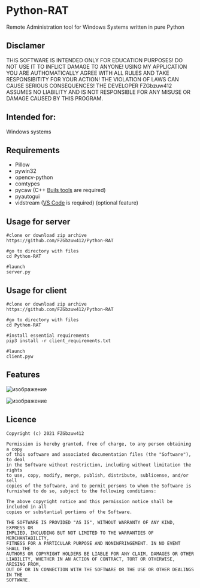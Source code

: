 # Python-RAT
Remote Administration tool for Windows Systems written in pure Python

## Disclamer

THIS SOFTWARE IS INTENDED ONLY FOR EDUCATION PURPOSES! DO NOT USE IT TO INFLICT 
DAMAGE TO ANYONE! USING MY APPLICATION YOU ARE AUTHOMATICALLY AGREE WITH ALL RULES AND
TAKE RESPONSIBITITY FOR YOUR ACTION! THE VIOLATION OF LAWS CAN CAUSE SERIOUS CONSEQUENCES!
THE DEVELOPER FZGbzuw412 ASSUMES NO LIABILITY AND IS NOT RESPONSIBLE FOR ANY MISUSE OR DAMAGE 
CAUSED BY THIS PROGRAM.

## Intended for:
Windows systems

## Requirements
+ Pillow
+ pywin32
+ opencv-python
+ comtypes 
+ pycaw (C++ [Buils tools](https://visualstudio.microsoft.com/ru/visual-cpp-build-tools/) are required)
+ pyautogui
+ vidstream ([VS Code](https://code.visualstudio.com/) is required) (optional feature)

## Usage for server
```
#clone or download zip archive
https://github.com/FZGbzuw412/Python-RAT

#go to directory with files
cd Python-RAT 

#launch 
server.py
```

## Usage for client
```
#clone or download zip archive
https://github.com/FZGbzuw412/Python-RAT

#go to directory with files
cd Python-RAT

#install essential requirements
pip3 install -r client_requirements.txt

#launch 
client.pyw
```

## Features
![изображение](https://user-images.githubusercontent.com/92334349/151528654-e2c6ffb4-33df-430b-a965-07fac7773c19.png)

![изображение](https://user-images.githubusercontent.com/92334349/151528715-c83b5d21-4df4-4143-acf4-a67907e180de.png)

## Licence
  
    Copyright (c) 2021 FZGbzuw412

    Permission is hereby granted, free of charge, to any person obtaining a copy
    of this software and associated documentation files (the "Software"), to deal
    in the Software without restriction, including without limitation the rights
    to use, copy, modify, merge, publish, distribute, sublicense, and/or sell
    copies of the Software, and to permit persons to whom the Software is
    furnished to do so, subject to the following conditions:

    The above copyright notice and this permission notice shall be included in all
    copies or substantial portions of the Software.

    THE SOFTWARE IS PROVIDED "AS IS", WITHOUT WARRANTY OF ANY KIND, EXPRESS OR
    IMPLIED, INCLUDING BUT NOT LIMITED TO THE WARRANTIES OF MERCHANTABILITY,
    FITNESS FOR A PARTICULAR PURPOSE AND NONINFRINGEMENT. IN NO EVENT SHALL THE
    AUTHORS OR COPYRIGHT HOLDERS BE LIABLE FOR ANY CLAIM, DAMAGES OR OTHER
    LIABILITY, WHETHER IN AN ACTION OF CONTRACT, TORT OR OTHERWISE, ARISING FROM,
    OUT OF OR IN CONNECTION WITH THE SOFTWARE OR THE USE OR OTHER DEALINGS IN THE
    SOFTWARE.
